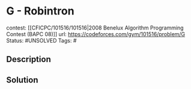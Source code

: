 # G - Robintron

contest: [[CFICPC/101516/101516|2008 Benelux Algorithm Programming Contest (BAPC 08)]]
url: https://codeforces.com/gym/101516/problem/G
Status: #UNSOLVED
Tags: #

## Description

## Solution

